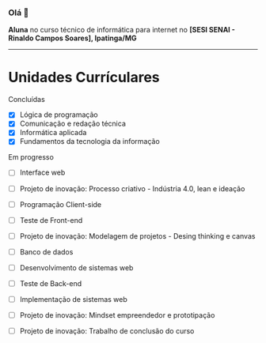 ### Olá 👋

**Aluna** no curso técnico de informática para internet no **[SESI SENAI - Rinaldo Campos Soares], Ipatinga/MG**

<hr>

# Unidades Currículares
 Concluídas
 - [x] Lógica de programação
 - [x] Comunicação e redação técnica
 - [x] Informática aplicada
 - [x] Fundamentos da tecnologia da informação

 Em progresso
 - [ ] Interface web
 - [ ] Projeto de inovação: Processo criativo - Indústria 4.0, lean e ideação
 - [ ] Programação Client-side
 - [ ] Teste de Front-end
 - [ ] Projeto de inovação: Modelagem de projetos - Desing thinking e canvas
 - [ ] Banco de dados
 - [ ] Desenvolvimento de sistemas web
 - [ ] Teste de Back-end
 - [ ] Implementação de sistemas web
 - [ ] Projeto de inovação: Mindset empreendedor e prototipação
 - [ ] Projeto de inovação: Trabalho de conclusão do curso


<!--
**anycalais/anycalais** is a ✨ _special_ ✨ repository because its `README.md` (this file) appears on your GitHub profile.

Here are some ideas to get you started:

- 🔭 I’m currently working on ...
- 🌱 I’m currently learning ...
- 👯 I’m looking to collaborate on ...
- 🤔 I’m looking for help with ...
- 💬 Ask me about ...
- 📫 How to reach me: ...
- 😄 Pronouns: ...
- ⚡ Fun fact: ...
-->
